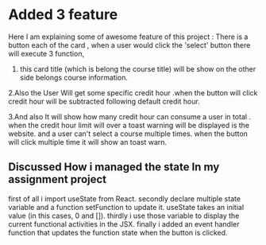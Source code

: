 # Added 3 feature

Here I am explaining some of awesome feature of this project :
There is a button each of the card , when a user would click the 'select' button there will execute 3 function,

1. this card title (which is belong the course title) will be show on the other side belongs course information.

2.Also the User Will get some specific credit hour .when the button will click credit hour will be subtracted following default credit hour.

3.And also It will show how many credit hour can consume a user in total . when the credit hour limit will over a toast warning will be displayed is the website. and a user can't select a course multiple times. when the button will click multiple time it will show an toast warn.

## Discussed How i managed the state In my assignment project

first of all i import useState from React.
secondly declare multiple state variable and a function setFunction to update it. useState takes an initial value (in this cases, 0 and []).
thirdly i use those variable to display the current functional activities in the JSX.
finally i added an event handler function that updates the function state when the button is clicked.

